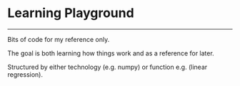# Learning Playground

---

Bits of code for my reference only.

The goal is both learning how things work and as a reference  for later. 

Structured by either technology (e.g. numpy) or function e.g. (linear regression). 
